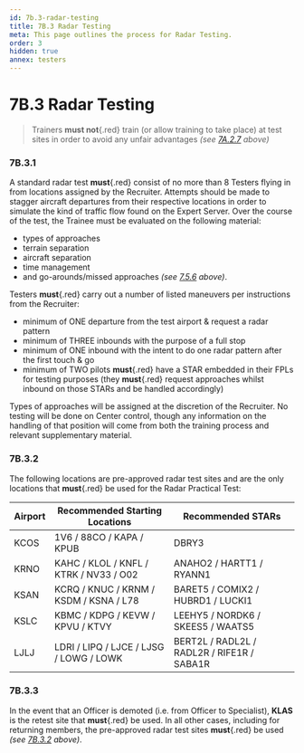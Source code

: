 ```yaml
---
id: 7b.3-radar-testing
title: 7B.3 Radar Testing
meta: This page outlines the process for Radar Testing.
order: 3
hidden: true
annex: testers
---
```


# 7B.3 Radar Testing



> Trainers **must not**{.red} train (or allow training to take place) at test sites in order to avoid any unfair advantages *(see [7A.2.7](/guide/atc-manual/7a.-trainers/7a.2-training-structure#7a.2.7) above)*



### 7B.3.1

A standard radar test **must**{.red} consist of no more than 8 Testers flying in from locations assigned by the Recruiter. Attempts should be made to stagger aircraft departures from their respective locations in order to simulate the kind of traffic flow found on the Expert Server. Over the course of the test, the Trainee must be evaluated on the following material: 



- types of approaches
- terrain separation
- aircraft separation
- time management
- and go-arounds/missed approaches *(see [7.5.6](/guide/atc-manual/7.-recruitment-and-training/7.5-radar-theory-and-practical-tests#7.5.6) above)*. 



Testers **must**{.red} carry out a number of listed maneuvers per instructions from the Recruiter:



- minimum of ONE departure from the test airport & request a radar pattern
- minimum of THREE inbounds with the purpose of a full stop
- minimum of ONE inbound with the intent to do one radar pattern after the first touch & go
- minimum of TWO pilots **must**{.red} have a STAR embedded in their FPLs for testing purposes (they **must**{.red} request approaches whilst inbound on those STARs and be handled accordingly)



Types of approaches will be assigned at the discretion of the Recruiter. No testing will be done on Center control, though any information on the handling of that position will come from both the training process and relevant supplementary material. 



### 7B.3.2

The following locations are pre-approved radar test sites and are the only locations that **must**{.red} be used for the Radar Practical Test:



| Airport | Recommended Starting Locations          | Recommended STARs                          |
| ------- | --------------------------------------- | ------------------------------------------ |
| KCOS    | 1V6 / 88CO / KAPA / KPUB                | DBRY3                                      |
| KRNO    | KAHC / KLOL / KNFL / KTRK / NV33 / O02  | ANAHO2 / HARTT1 / RYANN1                   |
| KSAN    | KCRQ / KNUC / KRNM / KSDM / KSNA / L78  | BARET5 / COMIX2 / HUBRD1 / LUCKI1          |
| KSLC    | KBMC / KDPG / KEVW / KPVU / KTVY        | LEEHY5 / NORDK6 / SKEES5 / WAATS5          |
| LJLJ    | LDRI / LIPQ / LJCE / LJSG / LOWG / LOWK | BERT2L / RADL2L / RADL2R / RIFE1R / SABA1R |



### 7B.3.3

In the event that an Officer is demoted (i.e. from Officer to Specialist), **KLAS** is the retest site that **must**{.red} be used. In all other cases, including for returning members, the pre-approved radar test sites **must**{.red} be used *(see [7B.3.2](/guide/atc-manual/7b.-testers/7b.3-radar-testing#7b.3.2) above)*.